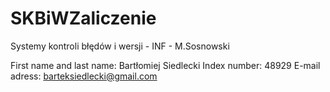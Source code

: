 # SKBiWZaliczenie
Systemy kontroli błędów i wersji - INF - M.Sosnowski

First name and last name: Bartłomiej Siedlecki
Index number: 48929
E-mail adress: barteksiedlecki@gmail.com